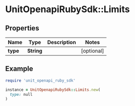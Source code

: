 # UnitOpenapiRubySdk::Limits

## Properties

| Name | Type | Description | Notes |
| ---- | ---- | ----------- | ----- |
| **type** | **String** |  | [optional] |

## Example

```ruby
require 'unit_openapi_ruby_sdk'

instance = UnitOpenapiRubySdk::Limits.new(
  type: null
)
```

